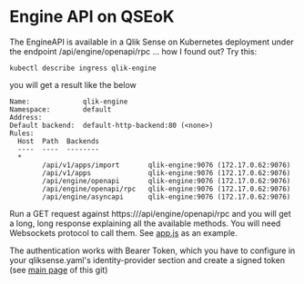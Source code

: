 # Engine API on QSEoK

The EngineAPI is available in a Qlik Sense on Kubernetes deployment under the endpoint
/api/engine/openapi/rpc ... how I found out? Try this:
```
kubectl describe ingress qlik-engine
```
you will get a result like the below
```
Name:             qlik-engine
Namespace:        default
Address:
Default backend:  default-http-backend:80 (<none>)
Rules:
  Host  Path  Backends
  ----  ----  --------
  *
        /api/v1/apps/import       qlik-engine:9076 (172.17.0.62:9076)
        /api/v1/apps              qlik-engine:9076 (172.17.0.62:9076)
        /api/engine/openapi       qlik-engine:9076 (172.17.0.62:9076)
        /api/engine/openapi/rpc   qlik-engine:9076 (172.17.0.62:9076)
        /api/engine/asyncapi      qlik-engine:9076 (172.17.0.62:9076)
```
Run a GET request against https://<yourserver>/api/engine/openapi/rpc and you will get a long, long response explaining all 
the available methods. You will need Websockets protocol to call them. See <a href="app.js">app.js</a> as an example.
  
The authentication works with Bearer Token, which you have to configure in your qliksense.yaml's identity-provider section and create a signed token (see <a href="..">main page</a> of this git)

